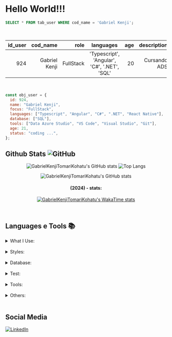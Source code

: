 # Hello World!!!

```SQL
SELECT * FROM tab_user WHERE cod_name = 'Gabriel Kenji';
```

<br>

| id_user |      cod_name |     role |                         languages                          | age |  description |  status |
| ------: | ------------: | --------: | :--------------------------------------------------------: | --: | -----------: | ------: |
|     924 | Gabriel Kenji | FullStack | 'Typescript', 'Angular', 'C#', '.NET', 'SQL' |  20 | Cursando ADS | onGoing |

<br>

```javascript
const obj_user = {
  id: 924,
  name: "Gabriel Kenji",
  focus: "FullStack",
  languages: ["Typescript", "Angular", "C#", ".NET", "React Native"],
  database: ["SQL"],
  tools: ["Data Azure Studio", "VS Code", "Visual Studio", "Git"],
  age: 21,
  status: "coding ...",
};
```

## Github Stats ![GitHub](https://img.shields.io/badge/GitHub-100000?style=for-the-badge&logo=github&logoColor=white)

<div align="center" style="display: inline_block; justify-content:center">

![GabrielKenjiTomariKohatu's GitHub stats](https://github-readme-stats.vercel.app/api?username=GabrielKenjiTomariKohatu&show_icons=true&theme=dark&include_all_commits=true) ![Top Langs](https://github-readme-stats.vercel.app/api/top-langs/?username=GabrielKenjiTomariKohatu&hide_progress=false&layout=compact&theme=dark)

![GabrielKenjiTomariKohatu's GitHub stats](https://github-readme-streak-stats.herokuapp.com/?user=GabrielKenjiTomariKohatu&theme=dark)

#### (2024) - stats:
[![GabrielKenjiTomariKohatu's WakaTime stats](https://github-readme-stats.vercel.app/api/wakatime?username=@GabrielKT&layout=compact)](https://github.com/GabrielKenjiTomariKohatu/github-readme-stats)
</div>
<br>

## Languages e Tools 📚

<details>
<summary> What I Use: </summary>

<img Height="40px" src="https://cdn.jsdelivr.net/gh/devicons/devicon@latest/icons/javascript/javascript-original.svg" />
<img Height="40px" src="https://cdn.jsdelivr.net/gh/devicons/devicon@latest/icons/typescript/typescript-original.svg" />
<img height="40px" src="https://cdn.jsdelivr.net/gh/devicons/devicon@latest/icons/angularjs/angularjs-original.svg" />
<img Height="40px" src="https://cdn.jsdelivr.net/gh/devicons/devicon@latest/icons/react/react-original.svg" />
<img height="40px" src="https://cdn.jsdelivr.net/gh/devicons/devicon@latest/icons/csharp/csharp-original.svg" />
<img height="40px" src="https://cdn.jsdelivr.net/gh/devicons/devicon@latest/icons/dotnetcore/dotnetcore-original.svg" />
<img Height="40px" src="https://cdn.jsdelivr.net/gh/devicons/devicon@latest/icons/java/java-original.svg" />
<img Height="40px" src="https://cdn.jsdelivr.net/gh/devicons/devicon@latest/icons/spring/spring-original.svg" />
<img Height="40px" src="https://cdn.jsdelivr.net/gh/devicons/devicon@latest/icons/kotlin/kotlin-original.svg" />
<img height="40px" src="https://cdn.jsdelivr.net/gh/devicons/devicon@latest/icons/jetpackcompose/jetpackcompose-original.svg" />

</details>

<br>

<details>
<summary> Styles: </summary>

<img Height="40px" src="https://cdn.jsdelivr.net/gh/devicons/devicon@latest/icons/tailwindcss/tailwindcss-original.svg" />
<img height="40px"  src="https://cdn.jsdelivr.net/gh/devicons/devicon@latest/icons/bootstrap/bootstrap-original.svg" />
<img height="40px" src="https://cdn.jsdelivr.net/gh/devicons/devicon@latest/icons/bulma/bulma-plain.svg" />
<img height="40px" src="https://cdn.jsdelivr.net/gh/devicons/devicon@latest/icons/angularmaterial/angularmaterial-original.svg" />
<img height="40px" src="https://cdn.jsdelivr.net/gh/devicons/devicon@latest/icons/materialui/materialui-original.svg" />
<img height="40px" src="https://cdn.jsdelivr.net/gh/devicons/devicon@latest/icons/sass/sass-original.svg" />
<img height="40px" src="https://cdn.jsdelivr.net/gh/devicons/devicon@latest/icons/stylus/stylus-original.svg" />

</details>

<br>

<details>
<summary> Database: </summary>

<img Height="40px" src="https://cdn.jsdelivr.net/gh/devicons/devicon@latest/icons/sqldeveloper/sqldeveloper-original.svg" />
<img Height="40px" src="https://cdn.jsdelivr.net/gh/devicons/devicon@latest/icons/mysql/mysql-original.svg" />
<img height="40px" src="https://cdn.jsdelivr.net/gh/devicons/devicon@latest/icons/mongodb/mongodb-original.svg" />

</details>

<br>

<details>
<summary> Test: </summary>

<img height="40px" src="https://cdn.jsdelivr.net/gh/devicons/devicon@latest/icons/python/python-original.svg" />
<img height="40px" src="https://cdn.jsdelivr.net/gh/devicons/devicon@latest/icons/junit/junit-original.svg" />
<img height="40px" src="https://cdn.jsdelivr.net/gh/devicons/devicon@latest/icons/jenkins/jenkins-original.svg" />
<img height="40px" src="https://cdn.jsdelivr.net/gh/devicons/devicon@latest/icons/jasmine/jasmine-original.svg" />
<img height="40px" src="https://cdn.jsdelivr.net/gh/devicons/devicon@latest/icons/nginx/nginx-original.svg" />

</details>

<br>

<details>
<summary> Tools: </summary>

<img Height="40px" src="https://cdn.jsdelivr.net/gh/devicons/devicon@latest/icons/vscode/vscode-original.svg" />
<img height="40px" src="https://cdn.jsdelivr.net/gh/devicons/devicon@latest/icons/visualstudio/visualstudio-original.svg" />
<img height="40px" src="https://cdn.jsdelivr.net/gh/devicons/devicon@latest/icons/intellij/intellij-original.svg" />
<img height="40px" src="https://cdn.jsdelivr.net/gh/devicons/devicon@latest/icons/swagger/swagger-original.svg" />
<img height="40px" src="https://cdn.jsdelivr.net/gh/devicons/devicon@latest/icons/postman/postman-original.svg" />
<img height="40px" src="https://cdn.jsdelivr.net/gh/devicons/devicon@latest/icons/insomnia/insomnia-original.svg" />
<img height="40px" src="https://cdn.jsdelivr.net/gh/devicons/devicon@latest/icons/notion/notion-original.svg" />
<img height="40px" src="https://cdn.jsdelivr.net/gh/devicons/devicon@latest/icons/vitejs/vitejs-original.svg" />
<img Height="40px" src="https://cdn.jsdelivr.net/gh/devicons/devicon@latest/icons/npm/npm-original-wordmark.svg" />
<img height="40px" Height="40px" src="https://cdn.jsdelivr.net/gh/devicons/devicon@latest/icons/git/git-original.svg" />
<img height="40px" height="40px" src="https://cdn.jsdelivr.net/gh/devicons/devicon@latest/icons/docker/docker-plain-wordmark.svg" />
<img height="40px" Height="40px" src="https://cdn.jsdelivr.net/gh/devicons/devicon@latest/icons/kubernetes/kubernetes-original.svg" />
<img height="40px" src="https://cdn.jsdelivr.net/gh/devicons/devicon@latest/icons/markdown/markdown-original.svg" />
<img height="40px" src="https://cdn.jsdelivr.net/gh/devicons/devicon@latest/icons/gimp/gimp-original.svg" />
<img height="40px" src="https://cdn.jsdelivr.net/gh/devicons/devicon@latest/icons/figma/figma-original.svg" />
<img height="40px" src="https://cdn.jsdelivr.net/gh/devicons/devicon@latest/icons/bash/bash-original.svg" />
<img height="40px" src="https://cdn.jsdelivr.net/gh/devicons/devicon@latest/icons/androidstudio/androidstudio-original.svg" />
<img height="40px" src="https://cdn.jsdelivr.net/gh/devicons/devicon@latest/icons/yarn/yarn-original.svg" />
<img height="40px" src="https://cdn.jsdelivr.net/gh/devicons/devicon@latest/icons/powershell/powershell-original.svg" />

</details>

<br>

<details>
<summary> Others: </summary>

<img height="40px" src="https://cdn.jsdelivr.net/gh/devicons/devicon@latest/icons/rust/rust-original.svg" />
<img height="40px" src="https://cdn.jsdelivr.net/gh/devicons/devicon@latest/icons/svelte/svelte-original.svg" />
<img height="40px" src="https://cdn.jsdelivr.net/gh/devicons/devicon@latest/icons/graphql/graphql-plain.svg" />
<img height="40px" src="https://cdn.jsdelivr.net/gh/devicons/devicon@latest/icons/flutter/flutter-original.svg" />
<img height="40px" src="https://cdn.jsdelivr.net/gh/devicons/devicon@latest/icons/django/django-plain.svg" />
<img Height="40px" src="https://cdn.jsdelivr.net/gh/devicons/devicon@latest/icons/nodejs/nodejs-original-wordmark.svg" />
<img style="background-color: white; padding: 2px;" Height="40px" src="https://cdn.jsdelivr.net/gh/devicons/devicon@latest/icons/express/express-original.svg" />
<img height="40px" src="https://cdn.jsdelivr.net/gh/devicons/devicon@latest/icons/vuejs/vuejs-original.svg" />
<img height="40px" src="https://cdn.jsdelivr.net/gh/devicons/devicon@latest/icons/nestjs/nestjs-original.svg" />
<img height="40px" src="https://cdn.jsdelivr.net/gh/devicons/devicon@latest/icons/nextjs/nextjs-original.svg" />

</details>

<br>

## Social Media

<a href="https://www.linkedin.com/in/gabriel-kohatu-201218255/">

![LinkedIn](https://img.shields.io/badge/linkedin-%230077B5.svg?style=for-the-badge&logo=linkedin&logoColor=white)

</a>
